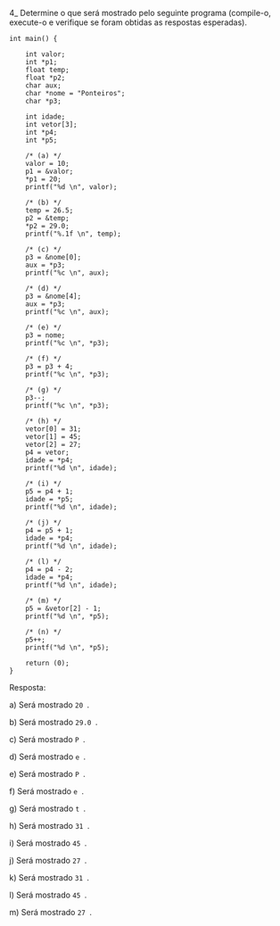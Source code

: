 4_ Determine o que será mostrado pelo seguinte programa
(compile-o, execute-o e verifique se foram obtidas 
as respostas esperadas).

```
int main() {

    int valor;
    int *p1;
    float temp;
    float *p2;
    char aux;
    char *nome = "Ponteiros";
    char *p3;

    int idade;
    int vetor[3];
    int *p4;
    int *p5;

    /* (a) */
    valor = 10;
    p1 = &valor;
    *p1 = 20;
    printf("%d \n", valor);

    /* (b) */
    temp = 26.5;
    p2 = &temp;
    *p2 = 29.0;
    printf("%.1f \n", temp);

    /* (c) */
    p3 = &nome[0];
    aux = *p3;
    printf("%c \n", aux);

    /* (d) */
    p3 = &nome[4];
    aux = *p3;
    printf("%c \n", aux);

    /* (e) */
    p3 = nome;
    printf("%c \n", *p3);

    /* (f) */
    p3 = p3 + 4;
    printf("%c \n", *p3);

    /* (g) */
    p3--;
    printf("%c \n", *p3);

    /* (h) */
    vetor[0] = 31;
    vetor[1] = 45;
    vetor[2] = 27;
    p4 = vetor;
    idade = *p4;
    printf("%d \n", idade);

    /* (i) */
    p5 = p4 + 1;
    idade = *p5;
    printf("%d \n", idade);

    /* (j) */
    p4 = p5 + 1;
    idade = *p4;
    printf("%d \n", idade);

    /* (l) */
    p4 = p4 - 2;
    idade = *p4;
    printf("%d \n", idade);

    /* (m) */
    p5 = &vetor[2] - 1;
    printf("%d \n", *p5);

    /* (n) */
    p5++;
    printf("%d \n", *p5);
    
    return (0);
}
```

Resposta:

a) Será mostrado `20 `.

b) Será mostrado `29.0 `.

c) Será mostrado `P `.

d) Será mostrado `e `.

e) Será mostrado `P `.

f) Será mostrado `e `.

g) Será mostrado `t `.

h) Será mostrado `31 `.

i) Será mostrado `45 `.

j) Será mostrado `27 `.

k) Será mostrado `31 `.

l) Será mostrado `45 `.

m) Será mostrado `27 `.